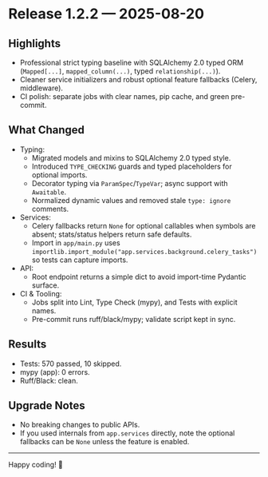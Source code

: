 # Release 1.2.2 — 2025-08-20

## Highlights
- Professional strict typing baseline with SQLAlchemy 2.0 typed ORM (`Mapped[...]`, `mapped_column(...)`, typed `relationship(...)`).
- Cleaner service initializers and robust optional feature fallbacks (Celery, middleware).
- CI polish: separate jobs with clear names, pip cache, and green pre-commit.

## What Changed
- Typing:
  - Migrated models and mixins to SQLAlchemy 2.0 typed style.
  - Introduced `TYPE_CHECKING` guards and typed placeholders for optional imports.
  - Decorator typing via `ParamSpec`/`TypeVar`; async support with `Awaitable`.
  - Normalized dynamic values and removed stale `type: ignore` comments.
- Services:
  - Celery fallbacks return `None` for optional callables when symbols are absent; stats/status helpers return safe defaults.
  - Import in `app/main.py` uses `importlib.import_module("app.services.background.celery_tasks")` so tests can capture imports.
- API:
  - Root endpoint returns a simple dict to avoid import-time Pydantic surface.
- CI & Tooling:
  - Jobs split into Lint, Type Check (mypy), and Tests with explicit names.
  - Pre-commit runs ruff/black/mypy; validate script kept in sync.

## Results
- Tests: 570 passed, 10 skipped.
- mypy (app): 0 errors.
- Ruff/Black: clean.

## Upgrade Notes
- No breaking changes to public APIs.
- If you used internals from `app.services` directly, note the optional fallbacks can be `None` unless the feature is enabled.

---

Happy coding! 🚀
